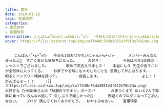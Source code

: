 ```yaml
---
title: 成長
date: 2018-01-16
tags: 宮瀬玲奈
categories: 
- 成员博客
- 宮瀬玲奈
description: こんばんฅ՞&bull;ﻌ&bull;՞ฅﾜﾝ   今日も1日おつかれいにゃんฅ&bull;&omega;&bull;ฅﾆｬｰ      メンバーみんなと会ったよ💓  すごく幸せな気持ちになった。     大好き♡          今日は今年1発目の レッスンでござい...
cover: https://files.zzzhxxx.top/img/caff440c76da3051e3f6f2e70d24a.png 
---
```


        こんばんฅ՞•ﻌ•՞ฅﾜﾝ   今日も1日おつかれいにゃんฅ•ω•ฅﾆｬｰ      メンバーみんなと会ったよ💓  すごく幸せな気持ちになった。     大好き♡          今日は今年1発目の レッスンでございました。        改めて気合入りました！   本当にもう 先生の言うことが全部体に入ってくる。    お家でやる時にもメモしたことを 意識してがんばります。       明るくハングリー精神を持って。         成長します。                   よし！！      がんばるぞー！！     ![](https://files.zzzhxxx.top/img/caff440c76da3051e3f6f2e70d24a.png)     大好きな 乃木坂46さんの「制服のマネキン」ポーズ✩*       お家つくまで めいと2人で電車に乗っていろんなお話して 久しぶりで楽しかった💓       夜遅くのブログになってごめんなさい。   ブログ 読んでくれてありがとう。  おやすみなさい✩    宮瀬玲奈


